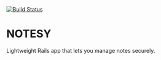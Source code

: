 [![Build Status](https://travis-ci.org/oahray/notesy.svg?branch=develop)](https://travis-ci.org/oahray/notesy)

# NOTESY

Lightweight Rails app that lets you manage notes securely.

